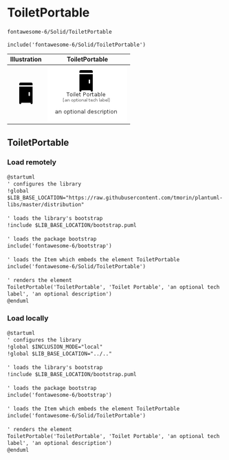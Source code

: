 # ToiletPortable


```text
fontawesome-6/Solid/ToiletPortable
```

```text
include('fontawesome-6/Solid/ToiletPortable')
```



| Illustration | ToiletPortable |
| :---: | :---: |
| ![illustration for Illustration](../../fontawesome-6/Solid/ToiletPortable.png) | ![illustration for ToiletPortable](../../fontawesome-6/Solid/ToiletPortable.Local.png) |




## ToiletPortable

### Load remotely
```plantuml
@startuml
' configures the library
!global $LIB_BASE_LOCATION="https://raw.githubusercontent.com/tmorin/plantuml-libs/master/distribution"

' loads the library's bootstrap
!include $LIB_BASE_LOCATION/bootstrap.puml

' loads the package bootstrap
include('fontawesome-6/bootstrap')

' loads the Item which embeds the element ToiletPortable
include('fontawesome-6/Solid/ToiletPortable')

' renders the element
ToiletPortable('ToiletPortable', 'Toilet Portable', 'an optional tech label', 'an optional description')
@enduml
```

### Load locally
```plantuml
@startuml
' configures the library
!global $INCLUSION_MODE="local"
!global $LIB_BASE_LOCATION="../.."

' loads the library's bootstrap
!include $LIB_BASE_LOCATION/bootstrap.puml

' loads the package bootstrap
include('fontawesome-6/bootstrap')

' loads the Item which embeds the element ToiletPortable
include('fontawesome-6/Solid/ToiletPortable')

' renders the element
ToiletPortable('ToiletPortable', 'Toilet Portable', 'an optional tech label', 'an optional description')
@enduml
```

